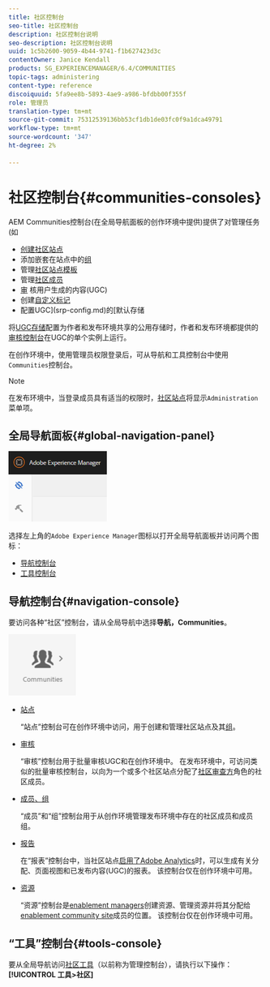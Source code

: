 ```yaml
---
title: 社区控制台
seo-title: 社区控制台
description: 社区控制台说明
seo-description: 社区控制台说明
uuid: 1c5b2600-9059-4b44-9741-f1b627423d3c
contentOwner: Janice Kendall
products: SG_EXPERIENCEMANAGER/6.4/COMMUNITIES
topic-tags: administering
content-type: reference
discoiquuid: 5fa9ee8b-5893-4ae9-a986-bfdbb00f355f
role: 管理员
translation-type: tm+mt
source-git-commit: 75312539136bb53cf1db1de03fc0f9a1dca49791
workflow-type: tm+mt
source-wordcount: '347'
ht-degree: 2%

---
```



# 社区控制台{#communities-consoles}

AEM Communities控制台(在全局导航面板的创作环境中提供)提供了对管理任务(如

* [创建社区站点](sites-console.md)
* 添加嵌套在站点中的[组](groups.md)
* 管理[社区站点模板](sites.md)
* 管理[社区成员](members.md)
* [审](moderate-ugc.md) 核用户生成的内容(UGC)
* 创建[自定义标记](badges.md)
* 配置UGC](srp-config.md)的[默认存储

将[UGC存储](working-with-srp.md)配置为作者和发布环境共享的公用存储时，作者和发布环境都提供的[审核控制台](moderation.md)在UGC的单个实例上运行。

在创作环境中，使用管理员权限登录后，可从导航和工具控制台中使用`Communities`控制台。

>[!NOTE]
>
>在发布环境中，当登录成员具有适当的权限时，[社区站点](sites-console.md)将显示`Administration`菜单项。

## 全局导航面板{#global-navigation-panel}

![chlimage_1-91](assets/chlimage_1-91.png)

选择左上角的`Adobe Experience Manager`图标以打开全局导航面板并访问两个图标：

* [导航控制台](#navigation-console)
* [工具控制台](tools.md)

## 导航控制台{#navigation-console}

要访问各种“社区”控制台，请从全局导航中选择&#x200B;**导航，Communities**。

![chlimage_1-92](assets/chlimage_1-92.png)

* [站点](sites-console.md)

   “站点”控制台可在创作环境中访问，用于创建和管理社区站点及其[组](groups.md)。

* [审核](moderation.md)

   “审核”控制台用于批量审核UGC和在创作环境中。 在发布环境中，可访问类似的批量审核控制台，以向为一个或多个社区站点分配了[社区审查方](users.md#publishenvironmentusersandgroups)角色的社区成员。

* [成员、组](members.md)

   “成员”和“组”控制台用于从创作环境管理发布环境中存在的社区成员和成员组。

* [报告](reports.md)

   在“报表”控制台中，当社区站点[启用了Adobe Analytics](sites-console.md#analytics)时，可以生成有关分配、页面视图和已发布内容(UGC)的报表。 该控制台仅在创作环境中可用。

* [资源](resources.md)

   “资源”控制台是[enablement managers](enablement.md#communitymanagers)创建资源、管理资源并将其分配给[enablement community site](overview.md#enablement-community)成员的位置。 该控制台仅在创作环境中可用。

## “工具”控制台{#tools-console}

要从全局导航访问[社区工具](tools.md)（以前称为管理控制台），请执行以下操作：**[!UICONTROL 工具>社区]**
